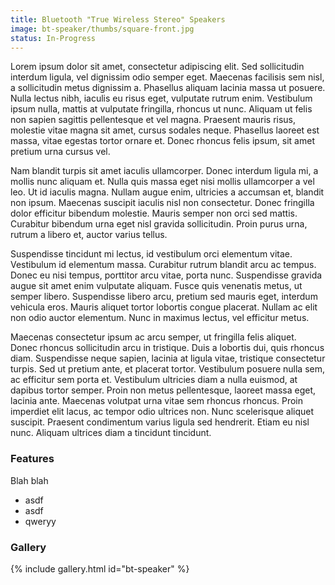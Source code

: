 ```yaml
---
title: Bluetooth "True Wireless Stereo" Speakers
image: bt-speaker/thumbs/square-front.jpg
status: In-Progress
---
```


Lorem ipsum dolor sit amet, consectetur adipiscing elit. Sed sollicitudin interdum ligula, vel dignissim odio semper eget. Maecenas facilisis sem nisl, a sollicitudin metus dignissim a. Phasellus aliquam lacinia massa ut posuere. Nulla lectus nibh, iaculis eu risus eget, vulputate rutrum enim. Vestibulum ipsum nulla, mattis at vulputate fringilla, rhoncus ut nunc. Aliquam ut felis non sapien sagittis pellentesque et vel magna. Praesent mauris risus, molestie vitae magna sit amet, cursus sodales neque. Phasellus laoreet est massa, vitae egestas tortor ornare et. Donec rhoncus felis ipsum, sit amet pretium urna cursus vel.<!-- more -->

Nam blandit turpis sit amet iaculis ullamcorper. Donec interdum ligula mi, a mollis nunc aliquam et. Nulla quis massa eget nisi mollis ullamcorper a vel leo. Ut id iaculis magna. Nullam augue enim, ultricies a accumsan et, blandit non ipsum. Maecenas suscipit iaculis nisl non consectetur. Donec fringilla dolor efficitur bibendum molestie. Mauris semper non orci sed mattis. Curabitur bibendum urna eget nisl gravida sollicitudin. Proin purus urna, rutrum a libero et, auctor varius tellus.

Suspendisse tincidunt mi lectus, id vestibulum orci elementum vitae. Vestibulum id elementum massa. Curabitur rutrum blandit arcu ac tempus. Donec eu nisi tempus, porttitor arcu vitae, porta nunc. Suspendisse gravida augue sit amet enim vulputate aliquam. Fusce quis venenatis metus, ut semper libero. Suspendisse libero arcu, pretium sed mauris eget, interdum vehicula eros. Mauris aliquet tortor lobortis congue placerat. Nullam ac elit non odio auctor elementum. Nunc in maximus lectus, vel efficitur metus.

Maecenas consectetur ipsum ac arcu semper, ut fringilla felis aliquet. Donec rhoncus sollicitudin arcu in tristique. Duis a lobortis dui, quis rhoncus diam. Suspendisse neque sapien, lacinia at ligula vitae, tristique consectetur turpis. Sed ut pretium ante, et placerat tortor. Vestibulum posuere nulla sem, ac efficitur sem porta et. Vestibulum ultricies diam a nulla euismod, at dapibus tortor semper. Proin non metus pellentesque, laoreet massa eget, lacinia ante. Maecenas volutpat urna vitae sem rhoncus rhoncus. Proin imperdiet elit lacus, ac tempor odio ultrices non. Nunc scelerisque aliquet suscipit. Praesent condimentum varius ligula sed hendrerit. Etiam eu nisl nunc. Aliquam ultrices diam a tincidunt tincidunt.

### Features ###

Blah blah
* asdf
* asdf
* qweryy

### Gallery ###
{% include gallery.html id="bt-speaker" %}